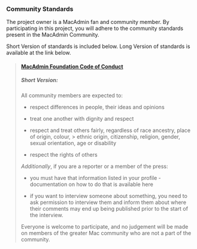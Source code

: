 ### Community Standards

The project owner is a MacAdmin fan and community member.
By participating in this project, you will adhere to the community
standards present in the MacAdmin Community.

Short Version of standards is included below.
Long Version of standards is available at the link below.

> #### [MacAdmin Foundation Code of Conduct](https://www.macadmins.org/code-of-conduct)
>
> ##### Short Version:
> All community members are expected to:
>
> - respect differences in people, their ideas and opinions
>
> - treat one another with dignity and respect
>
> - respect and treat others fairly, regardless of race ancestry, place of origin, colour, >   ethnic origin, citizenship, religion, gender, sexual orientation, age or disability
>
> - respect the rights of others
>
> *Additionally*, if you are a reporter or a member of the press:
>
> - you must have that information listed in your profile - documentation on how to do that is available here
>
> - if you want to interview someone about something, you need to ask permission to interview them and inform them about where their comments may end up being published prior to the start of the interview.
>
> Everyone is welcome to participate, and no judgement will be made on members of the greater Mac community who are not a part of the community.
>